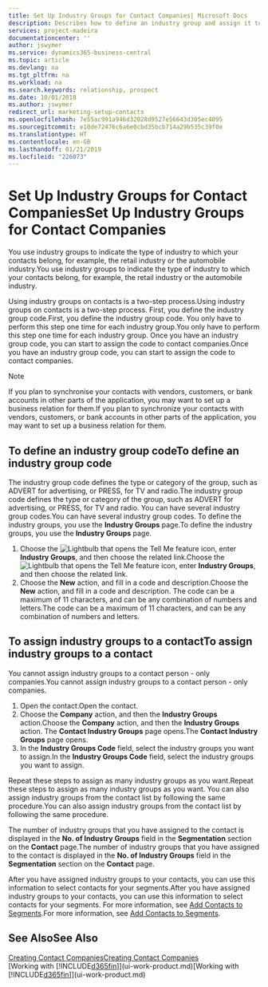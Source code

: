 ```yaml
---
title: Set Up Industry Groups for Contact Companies| Microsoft Docs
description: Describes how to define an industry group and assign it to a contact company, for example, the retail industry or the automobile industry.
services: project-madeira
documentationcenter: ''
author: jswymer
ms.service: dynamics365-business-central
ms.topic: article
ms.devlang: na
ms.tgt_pltfrm: na
ms.workload: na
ms.search.keywords: relationship, prospect
ms.date: 10/01/2018
ms.author: jswymer
redirect_url: marketing-setup-contacts
ms.openlocfilehash: 7e55ac991a946d32028d9527e56643d305ec4095
ms.sourcegitcommit: e10de72476c6a6e0cbd35bcb714a29b535c39f0e
ms.translationtype: HT
ms.contentlocale: en-GB
ms.lasthandoff: 01/21/2019
ms.locfileid: "226073"
---
```

# <a name="set-up-industry-groups-for-contact-companies"></a><span data-ttu-id="ba4ce-103">Set Up Industry Groups for Contact Companies</span><span class="sxs-lookup"><span data-stu-id="ba4ce-103">Set Up Industry Groups for Contact Companies</span></span>
<span data-ttu-id="ba4ce-104">You use industry groups to indicate the type of industry to which your contacts belong, for example, the retail industry or the automobile industry.</span><span class="sxs-lookup"><span data-stu-id="ba4ce-104">You use industry groups to indicate the type of industry to which your contacts belong, for example, the retail industry or the automobile industry.</span></span>

<span data-ttu-id="ba4ce-105">Using industry groups on contacts is a two-step process.</span><span class="sxs-lookup"><span data-stu-id="ba4ce-105">Using industry groups on contacts is a two-step process.</span></span> <span data-ttu-id="ba4ce-106">First, you define the industry group code.</span><span class="sxs-lookup"><span data-stu-id="ba4ce-106">First, you define the industry group code.</span></span> <span data-ttu-id="ba4ce-107">You only have to perform this step one time for each industry group.</span><span class="sxs-lookup"><span data-stu-id="ba4ce-107">You only have to perform this step one time for each industry group.</span></span> <span data-ttu-id="ba4ce-108">Once you have an industry group code, you can start to assign the code to contact companies.</span><span class="sxs-lookup"><span data-stu-id="ba4ce-108">Once you have an industry group code, you can start to assign the code to contact companies.</span></span>

> [!NOTE]  
>   <span data-ttu-id="ba4ce-109">If you plan to synchronise your contacts with vendors, customers, or bank accounts in other parts of the application, you may want to set up a business relation for them.</span><span class="sxs-lookup"><span data-stu-id="ba4ce-109">If you plan to synchronize your contacts with vendors, customers, or bank accounts in other parts of the application, you may want to set up a business relation for them.</span></span>

## <a name="to-define-an-industry-group-code"></a><span data-ttu-id="ba4ce-110">To define an industry group code</span><span class="sxs-lookup"><span data-stu-id="ba4ce-110">To define an industry group code</span></span>
<span data-ttu-id="ba4ce-111">The industry group code defines the type or category of the group, such as ADVERT for advertising, or PRESS, for TV and radio.</span><span class="sxs-lookup"><span data-stu-id="ba4ce-111">The industry group code defines the type or category of the group, such as ADVERT for advertising, or PRESS, for TV and radio.</span></span> <span data-ttu-id="ba4ce-112">You can have several industry group codes.</span><span class="sxs-lookup"><span data-stu-id="ba4ce-112">You can have several industry group codes.</span></span> <span data-ttu-id="ba4ce-113">To define the industry groups, you use the **Industry Groups** page.</span><span class="sxs-lookup"><span data-stu-id="ba4ce-113">To define the industry groups, you use the **Industry Groups** page.</span></span>

1. <span data-ttu-id="ba4ce-114">Choose the ![Lightbulb that opens the Tell Me feature](media/ui-search/search_small.png "Tell me what you want to do") icon, enter **Industry Groups**, and then choose the related link.</span><span class="sxs-lookup"><span data-stu-id="ba4ce-114">Choose the ![Lightbulb that opens the Tell Me feature](media/ui-search/search_small.png "Tell me what you want to do") icon, enter **Industry Groups**, and then choose the related link.</span></span>
2. <span data-ttu-id="ba4ce-115">Choose the **New** action, and fill in a code and description.</span><span class="sxs-lookup"><span data-stu-id="ba4ce-115">Choose the **New** action, and fill in a code and description.</span></span> <span data-ttu-id="ba4ce-116">The code can be a maximum of 11 characters, and can be any combination of numbers and letters.</span><span class="sxs-lookup"><span data-stu-id="ba4ce-116">The code can be a maximum of 11 characters, and can be any combination of numbers and letters.</span></span>

## <a name="AssignIndustryGroupContact"></a> <span data-ttu-id="ba4ce-117">To assign industry groups to a contact</span><span class="sxs-lookup"><span data-stu-id="ba4ce-117">To assign industry groups to a contact</span></span>
<span data-ttu-id="ba4ce-118">You cannot assign industry groups to a contact person - only companies.</span><span class="sxs-lookup"><span data-stu-id="ba4ce-118">You cannot assign industry groups to a contact person - only companies.</span></span>

1. <span data-ttu-id="ba4ce-119">Open the contact.</span><span class="sxs-lookup"><span data-stu-id="ba4ce-119">Open the contact.</span></span>
2. <span data-ttu-id="ba4ce-120">Choose the **Company** action, and then the **Industry Groups** action.</span><span class="sxs-lookup"><span data-stu-id="ba4ce-120">Choose the **Company** action, and then the **Industry Groups** action.</span></span> <span data-ttu-id="ba4ce-121">The **Contact Industry Groups** page opens.</span><span class="sxs-lookup"><span data-stu-id="ba4ce-121">The **Contact Industry Groups** page opens.</span></span>
3. <span data-ttu-id="ba4ce-122">In the **Industry Groups Code** field, select the industry groups you want to assign.</span><span class="sxs-lookup"><span data-stu-id="ba4ce-122">In the **Industry Groups Code** field, select the industry groups you want to assign.</span></span>

<span data-ttu-id="ba4ce-123">Repeat these steps to assign as many industry groups as you want.</span><span class="sxs-lookup"><span data-stu-id="ba4ce-123">Repeat these steps to assign as many industry groups as you want.</span></span> <span data-ttu-id="ba4ce-124">You can also assign industry groups from the contact list by following the same procedure.</span><span class="sxs-lookup"><span data-stu-id="ba4ce-124">You can also assign industry groups from the contact list by following the same procedure.</span></span>

<span data-ttu-id="ba4ce-125">The number of industry groups that you have assigned to the contact is displayed in the **No. of Industry Groups** field in the **Segmentation** section on the **Contact** page.</span><span class="sxs-lookup"><span data-stu-id="ba4ce-125">The number of industry groups that you have assigned to the contact is displayed in the **No. of Industry Groups** field in the **Segmentation** section on the **Contact** page.</span></span>

<span data-ttu-id="ba4ce-126">After you have assigned industry groups to your contacts, you can use this information to select contacts for your segments.</span><span class="sxs-lookup"><span data-stu-id="ba4ce-126">After you have assigned industry groups to your contacts, you can use this information to select contacts for your segments.</span></span> <span data-ttu-id="ba4ce-127">For more information, see [Add Contacts to Segments](marketing-add-contact-segment.md).</span><span class="sxs-lookup"><span data-stu-id="ba4ce-127">For more information, see [Add Contacts to Segments](marketing-add-contact-segment.md).</span></span>

## <a name="see-also"></a><span data-ttu-id="ba4ce-128">See Also</span><span class="sxs-lookup"><span data-stu-id="ba4ce-128">See Also</span></span>
[<span data-ttu-id="ba4ce-129">Creating Contact Companies</span><span class="sxs-lookup"><span data-stu-id="ba4ce-129">Creating Contact Companies</span></span>](marketing-create-contact-companies.md)  
<span data-ttu-id="ba4ce-130">[Working with [!INCLUDE[d365fin](includes/d365fin_md.md)]](ui-work-product.md)</span><span class="sxs-lookup"><span data-stu-id="ba4ce-130">[Working with [!INCLUDE[d365fin](includes/d365fin_md.md)]](ui-work-product.md)</span></span>
